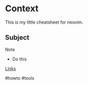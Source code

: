 # Context

This is my little cheatsheet for neovim.

## Subject

Note

- Do this

[Links](https://www.lazyvim.org/)

#howto #tools
